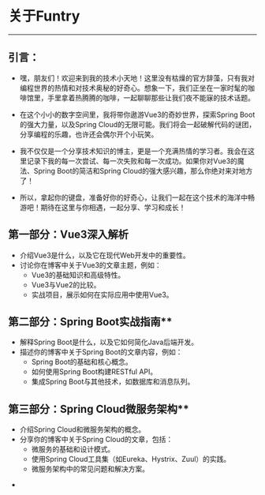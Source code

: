 # 关于Funtry
---

## 引言：
- 嘿，朋友们！欢迎来到我的技术小天地！这里没有枯燥的官方辞藻，只有我对编程世界的热情和对技术奥秘的好奇心。想象一下，我们正坐在一家时髦的咖啡馆里，手里拿着热腾腾的咖啡，一起聊聊那些让我们夜不能寐的技术话题。

- 在这个小小的数字空间里，我将带你遨游Vue3的奇妙世界，探索Spring Boot的强大力量，以及Spring Cloud的无限可能。我们将会一起破解代码的谜团，分享编程的乐趣，也许还会偶尔开个小玩笑。

- 我不仅仅是一个分享技术知识的博主，更是一个充满热情的学习者。我会在这里记录下我的每一次尝试、每一次失败和每一次成功。如果你对Vue3的魔法、Spring Boot的简洁和Spring Cloud的强大感兴趣，那么你绝对来对地方了！

- 所以，拿起你的键盘，准备好你的好奇心，让我们一起在这个技术的海洋中畅游吧！期待在这里与你相遇，一起分享、学习和成长！
## 第一部分：Vue3深入解析
- 介绍Vue3是什么，以及它在现代Web开发中的重要性。
- 讨论你在博客中关于Vue3的文章主题，例如：
  - Vue3的基础知识和高级特性。
  - Vue3与Vue2的比较。
  - 实战项目，展示如何在实际应用中使用Vue3。
## 第二部分：Spring Boot实战指南**
- 解释Spring Boot是什么，以及它如何简化Java后端开发。
- 描述你的博客中关于Spring Boot的文章内容，例如：
  - Spring Boot的基础和核心概念。
  - 如何使用Spring Boot构建RESTful API。
  - 集成Spring Boot与其他技术，如数据库和消息队列。
## 第三部分：Spring Cloud微服务架构**
- 介绍Spring Cloud和微服务架构的概念。
- 分享你的博客中关于Spring Cloud的文章，包括：
  - 微服务的基础和设计模式。
  - 使用Spring Cloud工具集（如Eureka、Hystrix、Zuul）的实践。
  - 微服务架构中的常见问题和解决方案。
*
